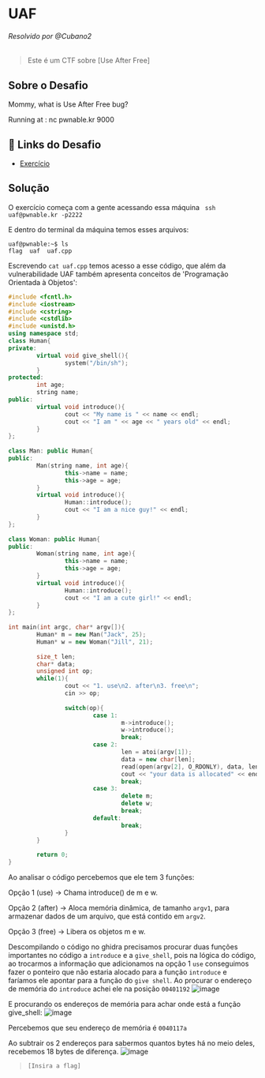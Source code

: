 
# UAF
###### Resolvido por @Cubano2
> Este é um CTF sobre [Use After Free]  

## Sobre o Desafio  

Mommy, what is Use After Free bug?

Running at : nc pwnable.kr 9000

## 🔗 Links do Desafio

- [Exercício](https://pwnable.kr/play.php)

## Solução

O exercício começa com a gente acessando essa máquina ``` ssh uaf@pwnable.kr -p2222```

E dentro do terminal da máquina temos esses arquivos:
```
uaf@pwnable:~$ ls
flag  uaf  uaf.cpp
```
Escrevendo ```cat uaf.cpp``` temos acesso a esse código, que além da vulnerabilidade UAF também apresenta conceitos de 'Programação Orientada à Objetos':


```c++
#include <fcntl.h>                                                                                                                           
#include <iostream>                                                                                                                          
#include <cstring>                                                                                                                           
#include <cstdlib>                                                                                                                           
#include <unistd.h>                                                                                                                          
using namespace std;                                                                                                                         
class Human{                                                                                                                                 
private:                                                                                                                                     
        virtual void give_shell(){                                                                                                           
                system("/bin/sh");                                                                                                           
        }                                                                                                                                    
protected:                                                                                                                                   
        int age;                                                                                                                             
        string name;
public:
        virtual void introduce(){
                cout << "My name is " << name << endl;
                cout << "I am " << age << " years old" << endl;
        }
};
 
class Man: public Human{
public:
        Man(string name, int age){
                this->name = name;
                this->age = age;
        }
        virtual void introduce(){
                Human::introduce();
                cout << "I am a nice guy!" << endl;
        }
};
 
class Woman: public Human{
public:
        Woman(string name, int age){
                this->name = name;
                this->age = age;
        }
        virtual void introduce(){
                Human::introduce();
                cout << "I am a cute girl!" << endl;
        }
};
 
int main(int argc, char* argv[]){
        Human* m = new Man("Jack", 25);
        Human* w = new Woman("Jill", 21);
 
        size_t len;
        char* data;
        unsigned int op;
        while(1){
                cout << "1. use\n2. after\n3. free\n";
                cin >> op;
 
                switch(op){
                        case 1:
                                m->introduce();
                                w->introduce();
                                break;
                        case 2:
                                len = atoi(argv[1]);
                                data = new char[len];
                                read(open(argv[2], O_RDONLY), data, len);
                                cout << "your data is allocated" << endl;
                                break;
                        case 3:
                                delete m;
                                delete w;
                                break;
                        default:
                                break;
                }
        }
 
        return 0;
} 
```

Ao analisar o código percebemos que ele tem 3 funções:

Opção 1 (use) → Chama introduce() de m e w.

Opção 2 (after) → Aloca memória dinâmica, de tamanho ```argv1```, para armazenar dados de um arquivo, que está contido em ```argv2```.

Opção 3 (free) → Libera os objetos m e w.

Descompilando o código no ghidra precisamos procurar duas funções importantes no código a ```introduce``` e a ```give_shell```, pois na lógica do código, ao trocarmos a informação que adicionamos na opção 1 ```use``` conseguimos fazer o ponteiro que não estaria alocado para a função ```introduce``` e faríamos ele apontar para a função do ```give shell```.
Ao procurar o endereço de memória do ```introduce``` achei ele na posição ```00401192```
![image](https://github.com/user-attachments/assets/1b710ddb-ff4b-489c-82b1-0909a9d96fca)



E procurando os endereços de memória para achar onde está a função give_shell:
![image](https://github.com/user-attachments/assets/4b496240-1bf8-4a96-b494-6dcd2e86f397)

Percebemos que seu endereço de memória é ```0040117a``` 

Ao subtrair os 2 endereços para sabermos quantos bytes há no meio deles, recebemos 18 bytes de diferença.
![image](https://github.com/user-attachments/assets/f284c95d-e2a5-4a4b-9c54-237b3327f579)





>`[Insira a flag]`

